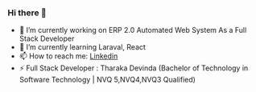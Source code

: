 ### Hi there 👋

- 🔭 I’m currently working on  ERP 2.0 Automated Web System As a Full Stack Developer
- 🌱 I’m currently learning   Laraval, React
- 📫 How to reach me:   [Linkedin]( https://www.linkedin.com/in/tharakadevinda)
- ⚡ Full Stack Developer : Tharaka Devinda (Bachelor of Technology in Software Technology | NVQ 5,NVQ4,NVQ3 Qualified)
